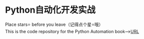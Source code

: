 # Python自动化开发实战
Place stars⭐ before you leave（记得点个星⭐哦）
<br>
This is the code repository for the Python Automation book--><a href="https://item.jd.com/12603840.html?dist=jd">URL</a>
